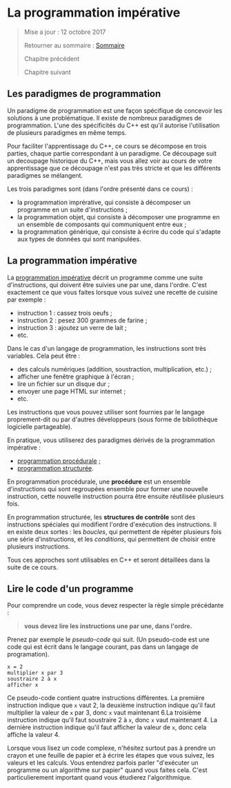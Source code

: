 
# La programmation impérative

> Mise a jour : 12 octobre 2017
>
> Retourner au sommaire : [Sommaire](../index.md)
>
> Chapitre précédent
>
> Chapitre suivant

## Les paradigmes de programmation

Un paradigme de programmation est une façon spécifique de concevoir les solutions à une problématique. Il existe 
de nombreux paradigmes de programmation. L'une des spécificités du C++ est qu'il autorise l'utilisation de 
plusieurs paradigmes en même temps.

Pour faciliter l'apprentissage du C++, ce cours se décompose en trois parties, chaque partie
correspondant à un paradigme. Ce découpage suit un decoupage historique du C++, mais vous allez
voir au cours de votre apprentissage que ce découpage n'est pas très stricte et que les
différents paradigmes se mélangent.

Les trois paradigmes sont (dans l'ordre présenté dans ce cours) :

- la programmation imprérative, qui consiste à décomposer un programme en un suite d'instructions ;
- la programmation objet, qui consiste à décomposer une programme en un ensemble de composants qui communiquent entre eux ;
- la programmation générique, qui consiste à écrire du code qui s'adapte aux types de données qui sont manipulées.

## La programmation impérative

La [programmation impérative](https://fr.wikipedia.org/wiki/Programmation_imp%C3%A9rative) décrit un programme comme 
une suite d'instructions, qui doivent être suivies une par une, dans l'ordre. C'est exactement ce que vous faites lorsque
vous suivez une recette de cuisine par exemple :

- instruction 1 : cassez trois oeufs ;
- instruction 2 : pesez 300 grammes de farine ;
- instruction 3 : ajoutez un verre de lait ;
- etc.

Dans le cas d'un langage de programmation, les instructions sont très variables. Cela peut être :

- des calculs numériques (addition, soustraction, multiplication, etc.) ;
- afficher une fenêtre graphique à l'écran ;
- lire un fichier sur un disque dur ;
- envoyer une page HTML sur internet ;
- etc.

Les instructions que vous pouvez utiliser sont fournies par le langage proprement-dit ou par d'autres
développeurs (sous forme de bibliothèque logicielle partageable).

En pratique, vous utiliserez des paradigmes dérivés de la programmation impérative :

- [programmation procédurale](https://fr.wikipedia.org/wiki/Programmation_proc%C3%A9durale) ;
- [programmation structurée](https://fr.wikipedia.org/wiki/Programmation_structur%C3%A9e).

En programmation procédurale, une **procédure** est un ensemble d'instructions qui sont regroupées ensemble pour 
former une nouvelle instruction, cette nouvelle instruction pourra être ensuite réutilisée plusieurs fois.

En programmation structurée, les **structures de contrôle** sont des instructions spéciales qui modifient l'ordre 
d'exécution des instructions. Il en existe deux sortes : les *boucles*, qui permettent de répéter plusieurs fois
une série d'instructions, et les *conditions*, qui permettent de choisir entre plusieurs instructions.

Tous ces approches sont utilisables en C++ et seront détaillées dans la suite de ce cours.

## Lire le code d'un programme

Pour comprendre un code, vous devez respecter la règle simple précédante :

> **vous devez lire les instructions une par une, dans l'ordre.**

Prenez par exemple le *pseudo-code* qui suit. (Un pseudo-code est une code qui est écrit dans le langage courant, pas
dans un langage de programation).

```
x = 2
multiplier x par 3
soustraire 2 à x
afficher x
```

Ce pseudo-code contient quatre instructions différentes. La première instruction indique que `x` vaut 2, la deuxième
instruction indique qu'il faut multiplier la valeur de `x` par 3, donc `x` vaut maintenant 6.La troisième instruction 
indique qu'il faut soustraire 2 à `x`, donc `x` vaut maintenant 4. La dernière instruction indique qu'il faut 
afficher la valeur de `x`, donc cela affiche la valeur 4.

Lorsque vous lisez un code complexe, n'hésitez surtout pas à prendre un crayon et une feuille de papier et à écrire
les étapes que vous suivez, les valeurs et les calculs. Vous entendrez parfois parler "d'exécuter un programme ou
un algorithme sur papier" quand vous faites cela. C'est particulierement important quand vous étudierez l'algorithmique.
